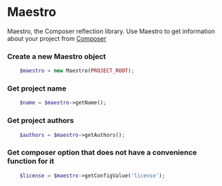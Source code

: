 # Maestro
Maestro, the Composer reflection library.
Use Maestro to get information about your project from
[Composer](https://getcomposer.org)

### Create a new Maestro object
```php
    $maestro = new Maestro(PROJECT_ROOT);
```

### Get project name
```php
    $name = $maestro->getName();
```

### Get project authors 
```php
    $authors = $maestro->getAuthors();
```

### Get composer option that does not have a convenience function for it 
```php
    $license = $maestro->getConfigValue('license');
```
